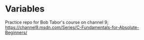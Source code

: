 # Variables
Practice repo for  Bob Tabor's course on channel 9;  https://channel9.msdn.com/Series/C-Fundamentals-for-Absolute-Beginners/

